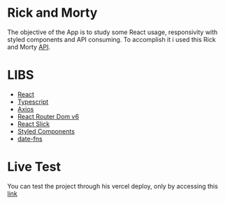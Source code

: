 # Rick and Morty

The objective of the App is to study some React usage, responsivity with styled components and API consuming.
To accomplish it i used this Rick and Morty [API](https://rickandmortyapi.com).

# LIBS

- [React](https://pt-br.reactjs.org)
- [Typescript](https://www.typescriptlang.org)
- [Axios](https://axios-http.com/ptbr/docs/intro)
- [React Router Dom v6](https://reactrouter.com/docs/en/v6/getting-started/overview)
- [React Slick](https://react-slick.neostack.com)
- [Styled Components](https://styled-components.com)
- [date-fns](https://date-fns.org)

# Live Test

You can test the project through his vercel deploy, only by accessing this [link](https://ricky-and-morty-livid.vercel.app)
